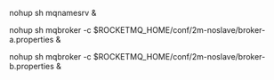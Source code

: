 nohup sh mqnamesrv &

nohup sh mqbroker -c $ROCKETMQ_HOME/conf/2m-noslave/broker-a.properties &

nohup sh mqbroker -c $ROCKETMQ_HOME/conf/2m-noslave/broker-b.properties &
